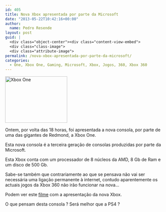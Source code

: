 ```yaml
---
id: 405
title: Nova Xbox apresentada por parte da Microsoft
date: "2013-05-22T10:42:16+00:00"
author:
  name: Pedro Resende
layout: post
guid: |
  <div class="object-center"><div class="content-view-embed">
  <div class="class-image">
  <div class="attribute-image">
permalink: /nova-xbox-apresentada-por-parte-da-microsoft/
categories:
  - One, Xbox One, Gaming, Microsoft, Xbox, Jogos, 360, Xbox 360
---
```


<div class="object-center">
  <div class="content-view-embed">
    <div class="class-image">
      <div class="attribute-image">
      <img src="https://blog.resende.biz/assets/blog/ezdemo_site/storage/images/media/images/xbox-one/11935-1-eng-GB/Xbox-One_medium.jpg" width="200" height="150"  style="border: 0px solid ;" alt="Xbox One" title="Xbox One" />
      </div>
    </div>
  </div>
</div>

Ontem, por volta das 18 horas, foi apresentada a nova consola, por parte de uma das gigantes de Redmond, a Xbox One.

Esta nova consola é a terceira geração de consolas produzidas por parte da Microsoft.

Esta Xbox conta com um processador de 8 núcleos da AMD, 8 Gb de Ram e um disco de 500 Gb.

Sabe-se também que contrariamente ao que se pensava não vai ser necessária uma ligação permanente à internet, contudo aparentemente os actuais jogos da Xbox 360 não irão funcionar na nova&#8230;

Podem ver este <a href="http://www.xbox.com/en-US/hub/videos/slot1-video" target="_blank">filme</a> com a apresentação da nova Xbox.

O que pensam desta consola ? Será melhor que a PS4 ?
